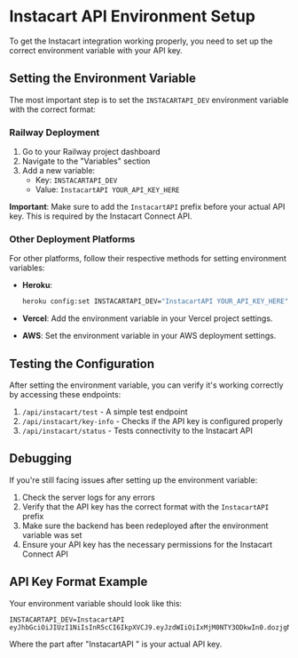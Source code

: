 # Instacart API Environment Setup

To get the Instacart integration working properly, you need to set up the correct environment variable with your API key.

## Setting the Environment Variable

The most important step is to set the `INSTACARTAPI_DEV` environment variable with the correct format:

### Railway Deployment

1. Go to your Railway project dashboard
2. Navigate to the "Variables" section
3. Add a new variable:
   - Key: `INSTACARTAPI_DEV`
   - Value: `InstacartAPI YOUR_API_KEY_HERE`

**Important**: Make sure to add the `InstacartAPI` prefix before your actual API key. This is required by the Instacart Connect API.

### Other Deployment Platforms

For other platforms, follow their respective methods for setting environment variables:

- **Heroku**:
  ```bash
  heroku config:set INSTACARTAPI_DEV="InstacartAPI YOUR_API_KEY_HERE"
  ```

- **Vercel**:
  Add the environment variable in your Vercel project settings.

- **AWS**:
  Set the environment variable in your AWS deployment settings.

## Testing the Configuration

After setting the environment variable, you can verify it's working correctly by accessing these endpoints:

1. `/api/instacart/test` - A simple test endpoint
2. `/api/instacart/key-info` - Checks if the API key is configured properly
3. `/api/instacart/status` - Tests connectivity to the Instacart API

## Debugging

If you're still facing issues after setting up the environment variable:

1. Check the server logs for any errors
2. Verify that the API key has the correct format with the `InstacartAPI` prefix
3. Make sure the backend has been redeployed after the environment variable was set
4. Ensure your API key has the necessary permissions for the Instacart Connect API

## API Key Format Example

Your environment variable should look like this:

```
INSTACARTAPI_DEV=InstacartAPI eyJhbGciOiJIUzI1NiIsInR5cCI6IkpXVCJ9.eyJzdWIiOiIxMjM0NTY3ODkwIn0.dozjgNryP4J3jVmNHl0w5N_XgL0n3I9PlFUP0THsR8U
```

Where the part after "InstacartAPI " is your actual API key.